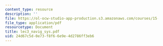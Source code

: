 ```yaml
---
content_type: resource
description: ''
file: https://ol-ocw-studio-app-production.s3.amazonaws.com/courses/15-667-negotiation-and-conflict-management-spring-2001/24d67c5d0e73f8f66e9e4d2786ff3eb6_lec3_navig_sys.pdf
file_type: application/pdf
resourcetype: Document
title: lec3_navig_sys.pdf
uid: 24d67c5d-0e73-f8f6-6e9e-4d2786ff3eb6
---
```

